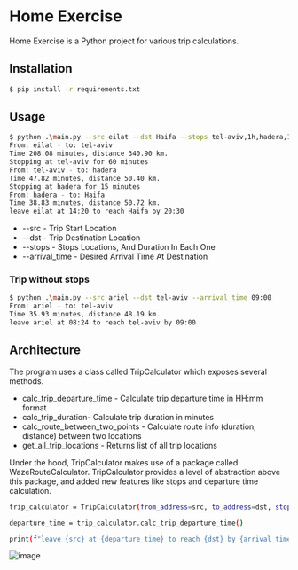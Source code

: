 # Home Exercise

Home Exercise is a Python project for various trip calculations.

## Installation
```bash
$ pip install -r requirements.txt
```


## Usage

```bash
$ python .\main.py --src eilat --dst Haifa --stops tel-aviv,1h,hadera,15m --arrival_time 20:30
From: eilat - to: tel-aviv
Time 208.08 minutes, distance 340.90 km.
Stopping at tel-aviv for 60 minutes
From: tel-aviv - to: hadera        
Time 47.82 minutes, distance 50.40 km.
Stopping at hadera for 15 minutes
From: hadera - to: Haifa
Time 38.83 minutes, distance 50.72 km.
leave eilat at 14:20 to reach Haifa by 20:30
```
* --src - Trip Start Location
* --dst - Trip Destination Location
* --stops - Stops Locations, And Duration In Each One
* --arrival_time - Desired Arrival Time At Destination

### Trip without stops
```bash
$ python .\main.py --src ariel --dst tel-aviv --arrival_time 09:00
From: ariel - to: tel-aviv
Time 35.93 minutes, distance 48.19 km.
leave ariel at 08:24 to reach tel-aviv by 09:00
```

## Architecture
The program uses a class called TripCalculator which exposes several methods.

* calc_trip_departure_time - Calculate trip departure time in HH:mm format
* calc_trip_duration- Calculate trip duration in minutes
* calc_route_between_two_points - Calculate route info (duration, distance) between two locations
* get_all_trip_locations - Returns list of all trip locations

Under the hood, TripCalculator makes use of a package called WazeRouteCalculator.
TripCalculator provides a level of abstraction above this package, and added new features like stops and departure time calculation. 

```bash
trip_calculator = TripCalculator(from_address=src, to_address=dst, stops=stops, arrival_time=arrival_time)

departure_time = trip_calculator.calc_trip_departure_time()

print(f"leave {src} at {departure_time} to reach {dst} by {arrival_time}")
```
![image](https://github.com/bryanliv123/home-exercise/assets/60899499/c98f8bcb-bb19-4c9c-9d05-0e0ec01cd21e)


